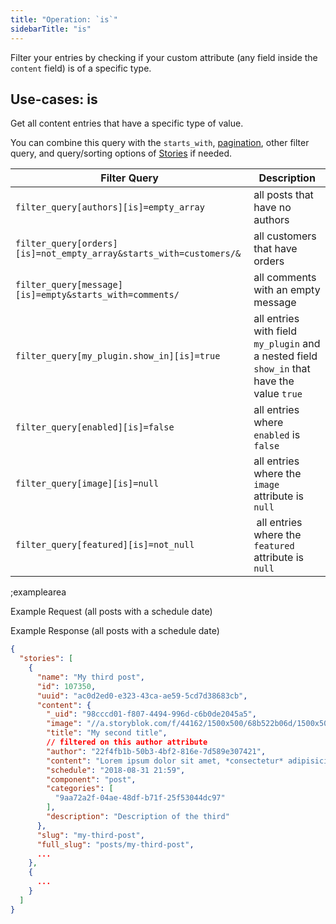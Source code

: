 ```yaml
---
title: "Operation: `is`"
sidebarTitle: "is"
---
```


Filter your entries by checking if your custom attribute (any field inside the `content` field) is of a specific type.

## Use-cases: is

Get all content entries that have a specific type of value.

You can combine this query with the `starts_with`, [pagination](#topics/pagination), other filter query, and query/sorting options of [Stories](#core-resources/stories/retrieve-multiple-stories) if needed.

| Filter Query | Description |
|--|--|
| `filter_query[authors][is]=empty_array` | all posts that have no authors |
| `filter_query[orders][is]=not_empty_array&starts_with=customers/&` | all customers that have orders |
| `filter_query[message][is]=empty&starts_with=comments/` | all comments with an empty message |
| `filter_query[my_plugin.show_in][is]=true` | all entries with field `my_plugin` and a nested field `show_in` that have the value `true` |
| `filter_query[enabled][is]=false` | all entries where `enabled` is `false` |
| `filter_query[image][is]=null` | all entries where the `image` attribute is `null` |
| `filter_query[featured][is]=not_null` | all entries where the `featured` attribute is `null` |

;examplearea

Example Request (all posts with a schedule date)

<RequestExample url="https://api.storyblok.com/v1/cdn/stories/?filter_query[schedule][is]=not_empty&starts_with=posts/&token=ask9soUkv02QqbZgmZdeDAtt"></RequestExample>

Example Response (all posts with a schedule date)

```json
{
  "stories": [
    {
      "name": "My third post",
      "id": 107350,
      "uuid": "ac0d2ed0-e323-43ca-ae59-5cd7d38683cb",
      "content": {
        "_uid": "98cccd01-f807-4494-996d-c6b0de2045a5",
        "image": "//a.storyblok.com/f/44162/1500x500/68b522b06d/1500x500.jpeg",
        "title": "My second title",
        // filtered on this author attribute
        "author": "22f4fb1b-50b3-4bf2-816e-7d589e307421",
        "content": "Lorem ipsum dolor sit amet, *consectetur* adipisicing elit, sed do eiusmod...",
        "schedule": "2018-08-31 21:59",
        "component": "post",
        "categories": [
          "9aa72a2f-04ae-48df-b71f-25f53044dc97"
        ],
        "description": "Description of the third"
      },
      "slug": "my-third-post",
      "full_slug": "posts/my-third-post",
      ...
    },
    {
      ...
    }
  ]
}
```

